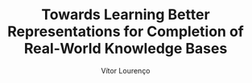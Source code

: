 ---
paperId: 85
author: Vítor Lourenço
publicationauthor: Lourenço, V.
title: Towards Learning Better Representations for Completion of Real-World Knowledge Bases
pdf: Poster_Lourenco_Vitor.pdf
poster: --
alt: --
type: Poster
topic: Representation Learning
link: https://research.latinxinai.org/papers/neurips/2019/pdf/Poster_Lourenco_Vitor.pdf
conference: neurips
year: 2019
tags: neurips-2019
location: Vancouver, Canada
---
